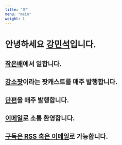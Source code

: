 ```yaml
---
title: "홈"
menu: "main"
weight: 1
---
```


# 안녕하세요 [강민석](https://kangminsuk.com/ko/about)입니다.

## [작은배](https://jagunbae.com)에서 일합니다.
## [강소팟](https://podcast.jagunbae.com)이라는 팟캐스트를 매주 발행합니다.
## [단편](https://weekly.bearblog.dev)을 매주 발행합니다.
## [이메일](https://letterbird.co/kang)로 소통 환영합니다.  
## [구독은 RSS 혹은 이메일](https://kangminsuk.com/ko/subscribe)로 가능합니다.  